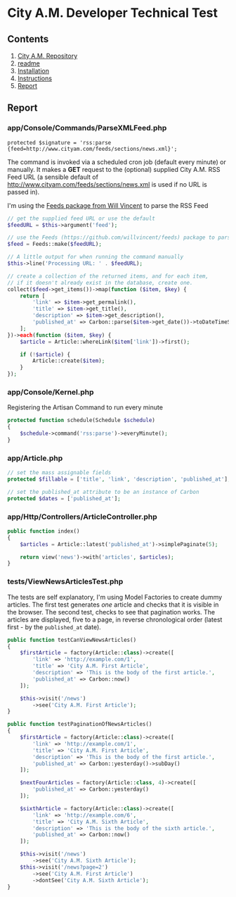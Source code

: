 # City A.M. Developer Technical Test

## Contents

1. [City A.M. Repository](https://github.com/mstnorris/CityAM)
2. [readme](readme.md)
3. [Installation](installation.md)
4. [Instructions](instructions.md)
5. [Report](report.md)

## Report

### app/Console/Commands/ParseXMLFeed.php

```
protected $signature = 'rss:parse {feed=http://www.cityam.com/feeds/sections/news.xml}';
```

The command is invoked via a scheduled cron job (default every minute) or manually. It makes a **GET** request to the (optional) supplied City A.M. RSS Feed URL (a sensible default of http://www.cityam.com/feeds/sections/news.xml is used if no URL is passed in).

I'm using the [Feeds package from Will Vincent](https://github.com/willvincent/feeds) to parse the RSS Feed

```php
// get the supplied feed URL or use the default
$feedURL = $this->argument('feed');

// use the Feeds (https://github.com/willvincent/feeds) package to parse the RSS 
$feed = Feeds::make($feedURL);

// A little output for when running the command manually
$this->line('Processing URL: ' . $feedURL);

// create a collection of the returned items, and for each item,
// if it doesn't already exist in the database, create one.
collect($feed->get_items())->map(function ($item, $key) {
    return [
        'link' => $item->get_permalink(),
        'title' => $item->get_title(),
        'description' => $item->get_description(),
        'published_at' => Carbon::parse($item->get_date())->toDateTimeString()
    ];
})->each(function ($item, $key) {
    $article = Article::whereLink($item['link'])->first();

    if (!$article) {
        Article::create($item);
    }
});
```

### app/Console/Kernel.php

Registering the Artisan Command to run every minute

```php
protected function schedule(Schedule $schedule)
{
    $schedule->command('rss:parse')->everyMinute();
}
```

### app/Article.php

```php
// set the mass assignable fields
protected $fillable = ['title', 'link', 'description', 'published_at'];

// set the published_at attribute to be an instance of Carbon
protected $dates = ['published_at'];
```

### app/Http/Controllers/ArticleController.php

```php
public function index()
{
    $articles = Article::latest('published_at')->simplePaginate(5);

    return view('news')->with('articles', $articles);
}
```

### tests/ViewNewsArticlesTest.php

The tests are self explanatory, I'm using Model Factories to create dummy articles. The first test generates *one* article and checks that it is visible in the browser. The second test, checks to see that pagination works. The articles are displayed, five to a page, in reverse chronological order (latest first - by the `published_at` date).

```php
public function testCanViewNewsArticles()
{
    $firstArticle = factory(Article::class)->create([
        'link' => 'http://example.com/1',
        'title' => 'City A.M. First Article',
        'description' => 'This is the body of the first article.',
        'published_at' => Carbon::now()
    ]);

    $this->visit('/news')
        ->see('City A.M. First Article');
}

public function testPaginationOfNewsArticles()
{
    $firstArticle = factory(Article::class)->create([
        'link' => 'http://example.com/1',
        'title' => 'City A.M. First Article',
        'description' => 'This is the body of the first article.',
        'published_at' => Carbon::yesterday()->subDay()
    ]);

    $nextFourArticles = factory(Article::class, 4)->create([
        'published_at' => Carbon::yesterday()
    ]);

    $sixthArticle = factory(Article::class)->create([
        'link' => 'http://example.com/6',
        'title' => 'City A.M. Sixth Article',
        'description' => 'This is the body of the sixth article.',
        'published_at' => Carbon::now()
    ]);

    $this->visit('/news')
        ->see('City A.M. Sixth Article');
    $this->visit('/news?page=2')
        ->see('City A.M. First Article')
        ->dontSee('City A.M. Sixth Article');
}
```
